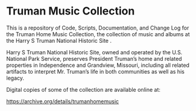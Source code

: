 # Truman Music Collection

This is a repository of Code, Scripts, Documentation, and Change Log for the Truman Home Music Collection, the collection of music and albums at the Harry S Truman National Historic Site
.  

Harry S Truman National Historic Site, owned and operated by the U.S. National Park Service, preserves President Truman’s home and related properties in Independence and Grandview, Missouri, including all related artifacts to interpret Mr. Truman’s life in both communities as well as his legacy.

Digital copies of some of the collection are available online at:

https://archive.org/details/trumanhomemusic
